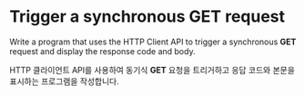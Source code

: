 # Trigger a synchronous GET request

Write a program that uses the HTTP Client API to trigger a synchronous **GET** request and display the response code and body.

HTTP 클라이언트 API를 사용하여 동기식 **GET** 요청을 트리거하고 응답 코드와 본문을 표시하는 프로그램을 작성합니다.
